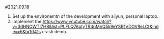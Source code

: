 #2021.09.18
1. Set up the environemtn of the development with aliyun, personal laptop.
2. Implement the https://www.youtube.com/watch?v=3dHNOWTI7H8&list=PLFLQ7AotyTR4nMnQ5k9eYSR1VDOVReLCt&index=6&t=1041s crash demo. 